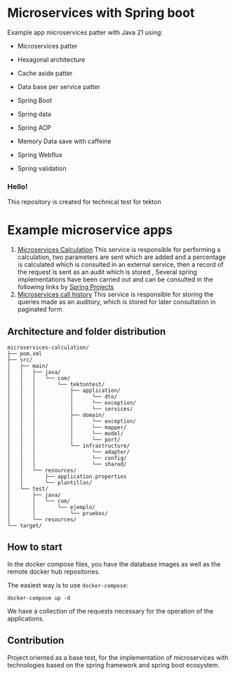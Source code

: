 # Microservices with Spring boot

Example app microservices patter with Java 21 using:

- Microservices patter
- Hexagonal architecture 
- Cache aside patter
- Data base per service patter

- Spring Boot
- Spring data
- Spring AOP
- Memory Data save with caffeine
- Spring Webflux
- Spring validation

### Hello!

This repository is created for technical test for tekton

# Example microservice apps

1. [Microservices Calculation](/microservices-calculation) This service is responsible for performing a calculation,
two parameters are sent which are added and a percentage is calculated which is consulted in an external service,
then a record of the request is sent as an audit which is stored , Several spring implementations have been carried
 out and can be consulted in the following links by [Spring Projects](https://spring.io/projects)
2. [Microservices call history](/microservices-call-history) This service is responsible for storing the queries made as
 an auditory, which is stored for later consultation in paginated form.

## Architecture and folder distribution

    microservices-calculation/
    ├── pom.xml
    ├── src/
    │   ├── main/
    │   │   ├── java/
    │   │   │   └── com/
    │   │   │       └── tektontest/
    │   │   │           ├── application/
    │   │   │           │      └── dto/
    │   │   │           │      └── exception/
    │   │   │           │      └── services/
    │   │   │           ├── domain/
    │   │   │           │      └── exception/
    │   │   │           │      └── mapper/
    │   │   │           │      └── model/
    │   │   │           │      └── port/
    │   │   │           └── infrastructure/
    │   │   │                  └── adapter/
    │   │   │                  └── config/
    │   │   │                  └── shared/
    │   │   └── resources/
    │   │       ├── application.properties
    │   │       └── plantillas/
    │   └── test/
    │       ├── java/
    │       │   └── com/
    │       │       └── ejemplo/
    │       │           └── pruebas/
    │       └── resources/
    └── target/


## How to start

In the docker compose files, you have the database images as well as the remote docker hub repositories.

The easiest way is to use `docker-compose`:

```
docker-compose up -d
```

We have a collection of the requests necessary for the operation of the applications.

## Contribution

Project oriented as a base test, for the implementation of microservices with technologies based on the spring framework
and spring boot ecosystem.